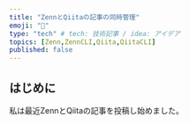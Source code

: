 ```yaml
---
title: "ZennとQiitaの記事の同時管理"
emoji: "🐷"
type: "tech" # tech: 技術記事 / idea: アイデア
topics: [Zenn,ZennCLI,Qiita,QiitaCLI]
published: false
---
```

## はじめに
私は最近ZennとQiitaの記事を投稿し始めました。

